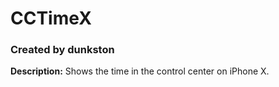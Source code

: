 # CCTimeX
### Created by dunkston
**Description:** Shows the time in the control center on iPhone X.